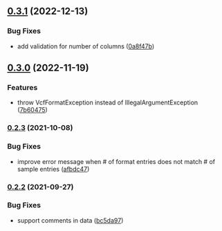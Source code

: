 ## [0.3.1](https://github.com/PharmGKB/vcf-parser/compare/v0.3.0...v0.3.1) (2022-12-13)


### Bug Fixes

* add validation for number of columns ([0a8f47b](https://github.com/PharmGKB/vcf-parser/commit/0a8f47b0afa0835ab979dc168022fd37b7c27a3d))

## [0.3.0](https://github.com/PharmGKB/vcf-parser/compare/v0.2.3...v0.3.0) (2022-11-19)


### Features

* throw VcfFormatException instead of IllegalArgumentException ([7b60475](https://github.com/PharmGKB/vcf-parser/commit/7b60475974dc3d584198f4d774ae760b21a4ffe1))

### [0.2.3](https://github.com/PharmGKB/vcf-parser/compare/v0.2.2...v0.2.3) (2021-10-08)


### Bug Fixes

* improve error message when # of format entries does not match # of sample entries ([afbdc47](https://github.com/PharmGKB/vcf-parser/commit/afbdc479041c8f1bbf2fa690c62cd19a17a99760))

### [0.2.2](https://github.com/PharmGKB/vcf-parser/compare/v0.2.1...v0.2.2) (2021-09-27)


### Bug Fixes

* support comments in data ([bc5da97](https://github.com/PharmGKB/vcf-parser/commit/bc5da9777d445d3764229e06a0e0d68d66cce9e4))
